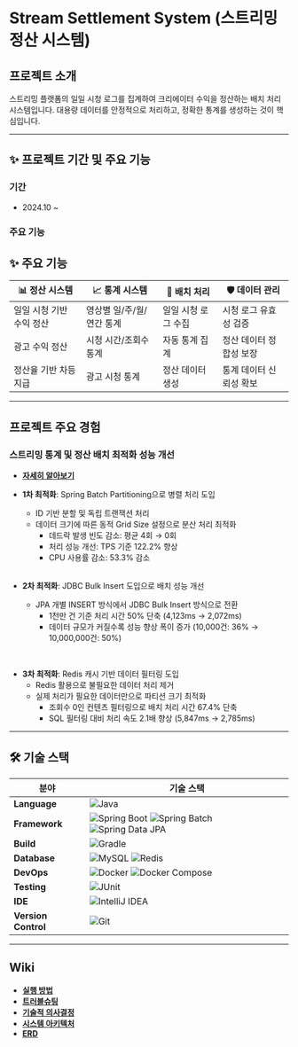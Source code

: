 # Stream Settlement System (스트리밍 정산 시스템)

## 프로젝트 소개

스트리밍 플랫폼의 일일 시청 로그를 집계하여 크리에이터 수익을 정산하는 배치 처리 시스템입니다. 대용량 데이터를 안정적으로 처리하고, 정확한 통계를 생성하는 것이 핵심입니다.

---

## ✨ 프로젝트 기간 및 주요 기능

### 기간

- 2024.10 ~

### 주요 기능

## ✨ 주요 기능

| 📊 정산 시스템 | 📈 통계 시스템 |🔄 배치 처리 | 🛡 데이터 관리 |
|--------------|--------------|--------------|--------------|
| 일일 시청 기반 수익 정산 | 영상별 일/주/월/연간 통계 |일일 시청 로그 수집 | 시청 로그 유효성 검증 |
| 광고 수익 정산 | 시청 시간/조회수 통계 |자동 통계 집계 | 정산 데이터 정합성 보장 |
| 정산율 기반 차등 지급 | 광고 시청 통계 |정산 데이터 생성 | 통계 데이터 신뢰성 확보 |


---

## 프로젝트 주요 경험
### 스트리밍 통계 및 정산 배치 최적화 성능 개선
- **[자세히 알아보기](https://github.com/garamflow/stream-settlement/wiki/%EC%8A%A4%ED%8A%B8%EB%A6%AC%EB%B0%8D-%ED%86%B5%EA%B3%84-%EB%B0%8F-%EC%A0%95%EC%82%B0-%EB%B0%B0%EC%B9%98-%EC%B5%9C%EC%A0%81%ED%99%94-%ED%9E%88%EC%8A%A4%ED%86%A0%EB%A6%AC)**

- **1차 최적화**: Spring Batch Partitioning으로 병렬 처리 도입
  - ID 기반 분할 및 독립 트랜잭션 처리
  - 데이터 크기에 따른 동적 Grid Size 설정으로 분산 처리 최적화
    - 데드락 발생 빈도 감소: 평균 4회 → 0회
    - 처리 성능 개선: TPS 기준 122.2% 향상
    - CPU 사용률 감소: 53.3% 감소

  <br>

- **2차 최적화**: JDBC Bulk Insert 도입으로 배치 성능 개선
  - JPA 개별 INSERT 방식에서 JDBC Bulk Insert 방식으로 전환
    - 1천만 건 기준 처리 시간 50% 단축 (4,123ms → 2,072ms)
    - 데이터 규모가 커질수록 성능 향상 폭이 증가 (10,000건: 36% → 10,000,000건: 50%)

<br>

- **3차 최적화**: Redis 캐시 기반 데이터 필터링 도입
  - Redis 활용으로 불필요한 데이터 처리 제거
  - 실제 처리가 필요한 데이터만으로 파티션 크기 최적화
    - 조회수 0인 컨텐츠 필터링으로 배치 처리 시간 67.4% 단축
    - SQL 필터링 대비 처리 속도 2.1배 향상 (5,847ms → 2,785ms)


---

## 🛠️ 기술 스택
| 분야            | 기술 스택                                                                                                      |
  |-----------------|----------------------------------------------------------------------------------------------------------------|
| **Language**    | ![Java](https://img.shields.io/badge/Java-21-%23ED8B00?logo=openjdk&logoColor=white) |
| **Framework**   | ![Spring Boot](https://img.shields.io/badge/Spring%20Boot-3.3-%236DB33F?logo=spring-boot&logoColor=white) ![Spring Batch](https://img.shields.io/badge/Spring%20Batch-3.3.4-%236DB33F?logo=spring&logoColor=white) ![Spring Data JPA](https://img.shields.io/badge/Spring%20Data%20JPA-%236DB33F?logo=spring&logoColor=white)       |
| **Build**       | ![Gradle](https://img.shields.io/badge/Gradle-%2302303A?logo=gradle&logoColor=white)                           |
| **Database**    | ![MySQL](https://img.shields.io/badge/MySQL-8.0-%234479A1?logo=mysql&logoColor=white) ![Redis](https://img.shields.io/badge/Redis-%23DC382D?logo=redis&logoColor=white)                           |
| **DevOps**      | ![Docker](https://img.shields.io/badge/Docker-%232496ED?logo=docker&logoColor=white) ![Docker Compose](https://img.shields.io/badge/Docker%20Compose-%232496ED?logo=docker&logoColor=white)                           |
| **Testing**     | ![JUnit](https://img.shields.io/badge/JUnit-5-%2325A162?logo=junit5&logoColor=white)                           |
| **IDE**         | ![IntelliJ IDEA](https://img.shields.io/badge/IntelliJ%20IDEA-%23000000?logo=intellij-idea&logoColor=white)    |
| **Version Control** | ![Git](https://img.shields.io/badge/Git-%23F05032?logo=git&logoColor=white)                               |

---

## Wiki

- **[실행 방법](https://github.com/garamflow/stream-settlement/wiki#%EC%8B%A4%ED%96%89-%EB%B0%A9%EB%B2%95)**
- **[트러블슈팅](https://github.com/garamflow/stream-settlement/wiki#%ED%8A%B8%EB%9F%AC%EB%B8%94%EC%8A%88%ED%8C%85)**
- **[기술적 의사결정](https://github.com/garamflow/stream-settlement/wiki#%EA%B8%B0%EC%88%A0%EC%A0%81-%EC%9D%98%EC%82%AC%EA%B2%B0%EC%A0%95)**
- **[시스템 아키텍처](../../wiki/Architecture)**
- **[ERD](../../wiki/ERD)**
